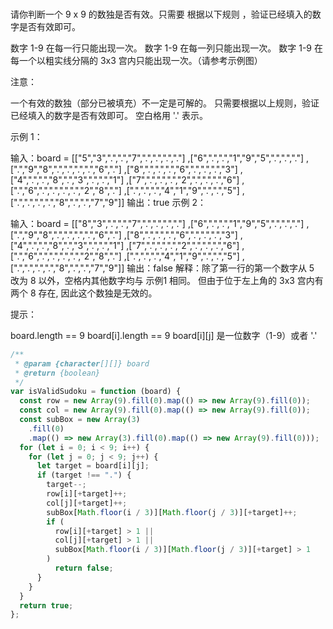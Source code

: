 ###
请你判断一个 9 x 9 的数独是否有效。只需要 根据以下规则 ，验证已经填入的数字是否有效即可。

数字 1-9 在每一行只能出现一次。
数字 1-9 在每一列只能出现一次。
数字 1-9 在每一个以粗实线分隔的 3x3 宫内只能出现一次。（请参考示例图）
 

注意：

一个有效的数独（部分已被填充）不一定是可解的。
只需要根据以上规则，验证已经填入的数字是否有效即可。
空白格用 '.' 表示。
 

示例 1：


输入：board = 
[["5","3",".",".","7",".",".",".","."]
,["6",".",".","1","9","5",".",".","."]
,[".","9","8",".",".",".",".","6","."]
,["8",".",".",".","6",".",".",".","3"]
,["4",".",".","8",".","3",".",".","1"]
,["7",".",".",".","2",".",".",".","6"]
,[".","6",".",".",".",".","2","8","."]
,[".",".",".","4","1","9",".",".","5"]
,[".",".",".",".","8",".",".","7","9"]]
输出：true
示例 2：

输入：board = 
[["8","3",".",".","7",".",".",".","."]
,["6",".",".","1","9","5",".",".","."]
,[".","9","8",".",".",".",".","6","."]
,["8",".",".",".","6",".",".",".","3"]
,["4",".",".","8",".","3",".",".","1"]
,["7",".",".",".","2",".",".",".","6"]
,[".","6",".",".",".",".","2","8","."]
,[".",".",".","4","1","9",".",".","5"]
,[".",".",".",".","8",".",".","7","9"]]
输出：false
解释：除了第一行的第一个数字从 5 改为 8 以外，空格内其他数字均与 示例1 相同。 但由于位于左上角的 3x3 宫内有两个 8 存在, 因此这个数独是无效的。
 

提示：

board.length == 9
board[i].length == 9
board[i][j] 是一位数字（1-9）或者 '.'

```js
/**
 * @param {character[][]} board
 * @return {boolean}
 */
var isValidSudoku = function (board) {
  const row = new Array(9).fill(0).map(() => new Array(9).fill(0));
  const col = new Array(9).fill(0).map(() => new Array(9).fill(0));
  const subBox = new Array(3)
    .fill(0)
    .map(() => new Array(3).fill(0).map(() => new Array(9).fill(0)));
  for (let i = 0; i < 9; i++) {
    for (let j = 0; j < 9; j++) {
      let target = board[i][j];
      if (target !== ".") {
        target--;
        row[i][+target]++;
        col[j][+target]++;
        subBox[Math.floor(i / 3)][Math.floor(j / 3)][+target]++;
        if (
          row[i][+target] > 1 ||
          col[j][+target] > 1 ||
          subBox[Math.floor(i / 3)][Math.floor(j / 3)][+target] > 1
        )
          return false;
      }
    }
  }
  return true;
};
```
